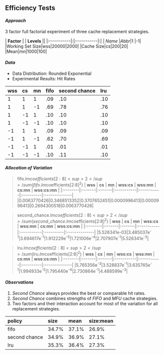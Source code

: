 ## Efficiency Tests ##
#### _Approach_ ####
3 factor full factorial experiment of three cache replacement strategies.

| **Factor** | | **Levels** ||
|:-----------|:|:-----------|:|
| _Name_ |_Abbr_|1 |-1|
|Working Set Size|wss|20000|2000|
|Cache Size|cs|200|20|
|Mean|mn|1000|100|

#### _Data_ ####
  * Data Distribution: Rounded Exponential
  * Experimental Results: Hit Rates

| **wss** | **cs** | **mn** | **fifo** | **second chance** | **lru** |
|:--------|:-------|:-------|:---------|:------------------|:--------|
|1 |1 |1 |.09|.10|.10|
|1 |1 |-1|.69|.78|.76|
|1 |-1|1 |.10|.10|.10|
|1 |-1|-1|.10|.10|.10|
|-1|1 |1 |.09|.09|.09|
|-1|1 |-1|.62|.70|.69|
|-1|-1|1 |.01|.01|.01|
|-1|-1|-1|.10|.11|.10|

#### _Allocation of Variation_ ####

> fifo.lm$coefficients[2:8]<sup>2</sup>/sum(fifo.lm$coefficients[2:8]<sup>2</sup>) 
| **wss** | **cs** | **mn** | **wss:cs** | **wss:mn** | **cs:mn** | **wss:cs:mn** |
|:--------|:-------|:-------|:-----------|:-----------|:----------|:--------------|
|0.0063770426|0.3468513352|0.3707652451|0.0000996413|0.0000996413|0.2694300518|0.0063770426|

> second\_chance.lm$coefficients[2:8]<sup>2</sup>/sum(second\_chance.lm$coefficients[2:8]<sup>2</sup>)
| **wss** | **cs** | **mn** | **wss:cs** | **wss:mn** | **cs:mn** | **wss:cs:mn** |
|:--------|:-------|:-------|:-----------|:-----------|:----------|:--------------|
|5.526341e-03|3.485037e<sup>-1</sup>|3.694617e<sup>-1</sup>|1.912229e<sup>-5</sup>|1.721006e<sup>-4</sup>|2.707907e<sup>-1</sup>|5.526341e<sup>-3</sup>|

> lru.lm$coefficients[2:8]<sup>2</sup>/sum(lru.lm$coefficients[2:8]<sup>2</sup>)
| **wss** | **cs** | **mn** | **wss:cs** | **wss:mn** | **cs:mn** | **wss:cs:mn** |
|:--------|:-------|:-------|:-----------|:-----------|:----------|:--------------|
|5.765356e<sup>-3</sup>|3.528837e<sup>-1</sup>|3.635765e<sup>-1</sup>|1.994933e<sup>-5</sup>|1.795440e<sup>-4</sup>|2.730864e<sup>-1</sup>|4.488599e<sup>-3</sup>|

#### _Observations_ ####
  1. _Second Chance_ always provides the best or comparable hit rates.
  1. _Second Chance_ combines strengths of _FIFO_ and _MFU_ cache strategies.
  1. Two factors and their interaction account for most of the variation for all replacement strategies.

| **policy** | **size** | **mean** | **size:mean** |
|:-----------|:---------|:---------|:--------------|
|fifo|34.7%|37.1%|26.9%|
|second chance|34.9%|36.9%|27.1%|
|lru|35.3%|36.4%|27.3%|